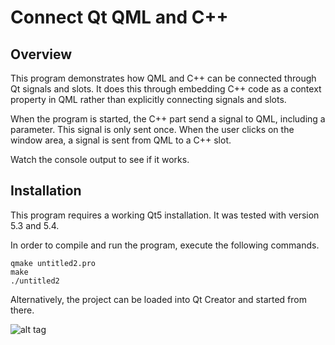 Connect Qt QML and C++
======================

Overview
--------

This program demonstrates how QML and C++ can be connected through Qt signals
and slots. It does this through embedding C++ code as a context property in QML
rather than explicitly connecting signals and slots.

When the program is started, the C++ part send a signal to QML, including a
parameter. This signal is only sent once. When the user clicks on the window
area, a signal is sent from QML to a C++ slot.

Watch the console output to see if it works.

Installation
------------

This program requires a working Qt5 installation. It was tested with version 5.3 and 5.4.

In order to compile and run the program, execute the following commands.

~~~
qmake untitled2.pro
make
./untitled2
~~~

Alternatively, the project can be loaded into Qt Creator and started from there.

![alt tag](http://i.hizliresim.com/01aEQL.jpg)
